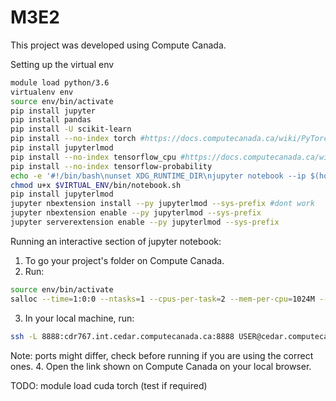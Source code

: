 # M3E2
This project was developed using Compute Canada.

Setting up the virtual env
```bash
module load python/3.6
virtualenv env
source env/bin/activate
pip install jupyter
pip install pandas
pip install -U scikit-learn
pip install --no-index torch #https://docs.computecanada.ca/wiki/PyTorch
pip install jupyterlmod
pip install --no-index tensorflow_cpu #https://docs.computecanada.ca/wiki/TensorFlow
pip install --no-index tensorflow-probability
echo -e '#!/bin/bash\nunset XDG_RUNTIME_DIR\njupyter notebook --ip $(hostname -f) --no-browser' > $VIRTUAL_ENV/bin/notebook.sh
chmod u+x $VIRTUAL_ENV/bin/notebook.sh
pip install jupyterlmod
jupyter nbextension install --py jupyterlmod --sys-prefix #dont work
jupyter nbextension enable --py jupyterlmod --sys-prefix
jupyter serverextension enable --py jupyterlmod --sys-prefix
```
Running an interactive section of jupyter notebook:

1. To go your project's folder on Compute Canada.
2. Run:
```bash
source env/bin/activate
salloc --time=1:0:0 --ntasks=1 --cpus-per-task=2 --mem-per-cpu=1024M --account=def-ester srun $VIRTUAL_ENV/bin/notebook.sh
```
3. In your local machine, run: 
```bash
ssh -L 8888:cdr767.int.cedar.computecanada.ca:8888 USER@cedar.computecanada.ca
```
Note: ports might differ, check before running if you are using the correct ones. 
4. Open the link shown on Compute Canada on your local browser.

TODO: module load cuda torch (test if required)

